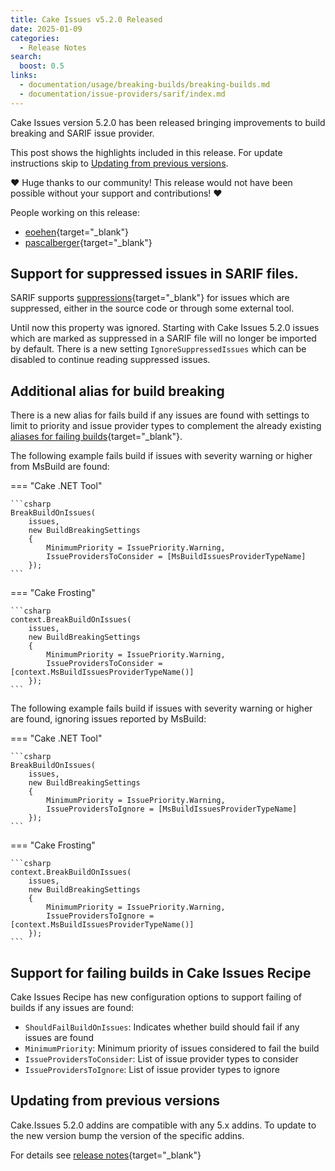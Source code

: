 ```yaml
---
title: Cake Issues v5.2.0 Released
date: 2025-01-09
categories:
  - Release Notes
search:
  boost: 0.5
links:
  - documentation/usage/breaking-builds/breaking-builds.md
  - documentation/issue-providers/sarif/index.md
---
```


Cake Issues version 5.2.0 has been released bringing improvements to build breaking and SARIF issue provider.

<!-- more -->

This post shows the highlights included in this release.
For update instructions skip to [Updating from previous versions](#updating-from-previous-versions).

❤ Huge thanks to our community! This release would not have been possible without your support and contributions! ❤

People working on this release:

* [eoehen](https://github.com/eoehen){target="_blank"}
* [pascalberger](https://github.com/pascalberger){target="_blank"}

## Support for suppressed issues in SARIF files.

SARIF supports [suppressions]{target="_blank"} for issues which are suppressed, either in the source code or through some external tool.

Until now this property was ignored.
Starting with Cake Issues 5.2.0 issues which are marked as suppressed in a SARIF file will no longer be imported by default.
There is a new setting `IgnoreSuppressedIssues` which can be disabled to continue reading suppressed issues.

## Additional alias for build breaking

There is a new alias for fails build if any issues are found with settings to limit to priority and issue provider types to complement
the already existing [aliases for failing builds]{target="_blank"}.

The following example fails build if issues with severity warning or higher from MsBuild are found:

=== "Cake .NET Tool"

    ```csharp
    BreakBuildOnIssues(
        issues,
        new BuildBreakingSettings
        {
            MinimumPriority = IssuePriority.Warning,
            IssueProvidersToConsider = [MsBuildIssuesProviderTypeName]
        });
    ```

=== "Cake Frosting"

    ```csharp
    context.BreakBuildOnIssues(
        issues,
        new BuildBreakingSettings
        {
            MinimumPriority = IssuePriority.Warning,
            IssueProvidersToConsider = [context.MsBuildIssuesProviderTypeName()]
        });
    ```

The following example fails build if issues with severity warning or higher are found, ignoring issues reported by MsBuild:

=== "Cake .NET Tool"

    ```csharp
    BreakBuildOnIssues(
        issues,
        new BuildBreakingSettings
        {
            MinimumPriority = IssuePriority.Warning,
            IssueProvidersToIgnore = [MsBuildIssuesProviderTypeName]
        });
    ```

=== "Cake Frosting"

    ```csharp
    context.BreakBuildOnIssues(
        issues,
        new BuildBreakingSettings
        {
            MinimumPriority = IssuePriority.Warning,
            IssueProvidersToIgnore = [context.MsBuildIssuesProviderTypeName()]
        });
    ```

## Support for failing builds in Cake Issues Recipe

Cake Issues Recipe has new configuration options to support failing of builds if any issues are found:

- `ShouldFailBuildOnIssues`: Indicates whether build should fail if any issues are found
- `MinimumPriority`: Minimum priority of issues considered to fail the build
- `IssueProvidersToConsider`: List of issue provider types to consider
- `IssueProvidersToIgnore`: List of issue provider types to ignore

## Updating from previous versions

Cake.Issues 5.2.0 addins are compatible with any 5.x addins.
To update to the new version bump the version of the specific addins.

For details see [release notes](https://github.com/cake-contrib/Cake.Issues/releases/tag/5.2.0){target="_blank"}

[suppressions]: https://docs.oasis-open.org/sarif/sarif/v2.1.0/errata01/os/sarif-v2.1.0-errata01-os-complete.html#_Toc141790911
[aliases for failing builds]: https://cakebuild.net/extensions/cake-issues/#Build-Breaking
[Cake Issues Recipe]: ../../documentation/recipe/index.md
